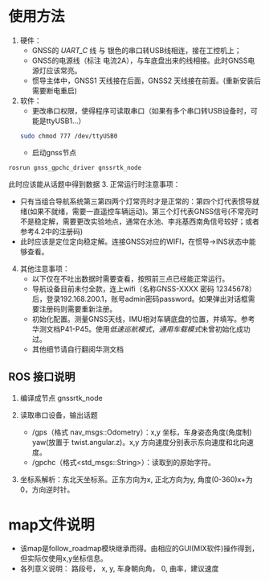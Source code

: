 # 使用方法
1. 硬件：
   - GNSS的 *UART_C* 线 与 银色的串口转USB线相连，接在工控机上；
   - GNSS的电源线（标注 电流2A），与车底盘出来的线相接。此时GNSS电源灯应该常亮。
   - 惯导主体中，GNSS1 天线接在后面，GNSS2 天线接在前面。(重新安装后需要断电重启)
2. 软件：
   - 更改串口权限，使得程序可读取串口（如果有多个串口转USB设备时，可能是ttyUSB1...）
   ```bash
   sudo chmod 777 /dev/ttyUSB0
   ```
   - 启动gnss节点
  ```bash
  rosrun gnss_gpchc_driver gnssrtk_node
  ```
  此时应该能从话题中得到数据
3. 正常运行时注意事项：
   - 只有当组合导航系统第三第四两个灯常亮时才是正常的：第四个灯代表惯导就绪(如果不就绪，需要一直遥控车辆运动)。第三个灯代表GNSS信号(不常亮时不是稳定解，需要更改实验地点，通常在水池、李兆基西南角信号较好；或者参考4.2中的注册码)
   - 此时应该是定位定向稳定解。连接GNSS对应的WIFI，在惯导->INS状态中能够查看。
  
4. 其他注意事项：
   - 以下仅在不吐出数据时需要查看，按照前三点已经能正常运行。
   - 导航设备目前未付全款，连上wifi（名称GNSS-XXXX 密码 12345678）后，登录192.168.200.1，账号admin密码password。如果弹出对话框需要注册码则需要重新注册。
   - 初始化配置。测量GNSS天线，IMU相对车辆底盘的位置，并填写。参考华测文档P41-P45。使用*低速巡航模式*，*通用车载模式*未曾初始化成功过。
   - 其他细节请自行翻阅华测文档

## ROS 接口说明

1. 编译成节点 gnssrtk_node
2. 读取串口设备，输出话题
   - /gps（格式 nav_msgs::Odometry）：x,y 坐标，车身姿态角度(角度制) yaw(放置于 twist.angular.z)。x,y 方向速度分别表示东向速度和北向速度。
   - /gpchc（格式<std_msgs::String>）：读取到的原始字符。

3. 坐标系解析：东北天坐标系。正东方向为x, 正北方向为y, 角度(0-360)x+为0，方向逆时针。

# map文件说明
- 该map是follow_roadmap模块继承而得。由相应的GUI(MIX软件)操作得到，但实际仅使用x,y坐标信息。
- 各列意义说明： 路段号， x, y, 车身朝向角， 0, 曲率，建议速度



